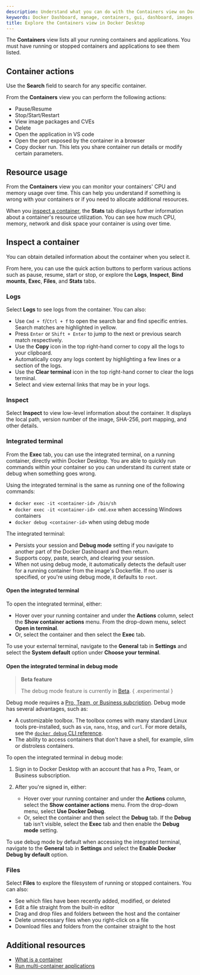 ```yaml
---
description: Understand what you can do with the Containers view on Docker Dashboard
keywords: Docker Dashboard, manage, containers, gui, dashboard, images, user manual
title: Explore the Containers view in Docker Desktop
---
```


The **Containers** view lists all your running containers and applications. You must have running or stopped containers and applications to see them listed.

## Container actions

Use the **Search** field to search for any specific container.

From the **Containers** view you can perform the following actions:
- Pause/Resume
- Stop/Start/Restart
- View image packages and CVEs
- Delete
- Open the application in VS code
- Open the port exposed by the container in a browser
- Copy docker run. This lets you share container run details or modify certain parameters.

## Resource usage

From the **Containers** view you can monitor your containers' CPU and memory usage over time. This can help you understand if something is wrong with your containers or if you need to allocate additional resources. 

When you [inspect a container](#inspect-a-container), the **Stats** tab displays further information about a container's resource utilization. You can see how much CPU, memory, network and disk space your container is using over time.

## Inspect a container

You can obtain detailed information about the container when you select it.

From here, you can use the quick action buttons to perform various actions such as pause, resume, start or stop, or explore the **Logs**, **Inspect**, **Bind mounts**, **Exec**, **Files**, and **Stats** tabs. 

### Logs

Select **Logs** to see logs from the container. You can also:

- Use `Cmd + f`/`Ctrl + f` to open the search bar and find specific entries.
  Search matches are highlighted in yellow.
- Press `Enter` or `Shift + Enter` to jump to the next or previous search match
  respectively. 
- Use the **Copy** icon in the top right-hand corner to copy all the logs to
  your clipboard.
- Automatically copy any logs content by highlighting a few lines or a section
  of the logs.
- Use the **Clear terminal** icon in the top right-hand corner to clear the
  logs terminal. 
- Select and view external links that may be in your logs. 

### Inspect

Select **Inspect** to view low-level information about the container. It displays the local path, version number of the image, SHA-256, port mapping, and other details.

### Integrated terminal

From the **Exec** tab, you can use the integrated terminal, on a running
container, directly within Docker Desktop. You are able to quickly run commands
within your container so you can understand its current state or debug when
something goes wrong.

Using the integrated terminal is the same as running one of the following commands:

- `docker exec -it <container-id> /bin/sh`
- `docker exec -it <container-id> cmd.exe` when accessing Windows containers
- `docker debug <container-id>` when using debug mode

The integrated terminal:

- Persists your session and **Debug mode** setting if you navigate to another
  part of the Docker Dashboard and then return.
- Supports copy, paste, search, and clearing your session.
- When not using debug mode, it automatically detects the default user for a
  running container from the image's Dockerfile. If no user is specified, or
  you're using debug mode, it defaults to `root`.

#### Open the integrated terminal

To open the integrated terminal, either:

- Hover over your running container and under the **Actions** column, select the **Show container actions**
  menu. From the drop-down menu, select **Open in terminal**.
- Or, select the container and then select the **Exec** tab.

To use your external terminal, navigate to the **General** tab in **Settings**
and select the **System default** option under **Choose your terminal**.

#### Open the integrated terminal in debug mode

> **Beta feature**
>
> The debug mode feature is currently in [Beta](../../release-lifecycle.md/#beta).
{ .experimental }

Debug mode requires a [Pro, Team, or Business subcription](/subscription/details/). Debug mode has several advantages, such as:

- A customizable toolbox. The toolbox comes with many standard Linux tools
  pre-installed, such as `vim`, `nano`, `htop`, and `curl`. For more details, see the [`docker debug` CLI reference](/reference/cli/docker/debug/).
- The ability to access containers that don't have a shell, for example, slim or
  distroless containers.

To open the integrated terminal in debug mode:

1. Sign in to Docker Desktop with an account that has a Pro, Team, or Business
   subscription.
2. After you're signed in, either:

   - Hover over your running container and under the **Actions** column, select the **Show container actions**
     menu. From the drop-down menu, select **Use Docker Debug**.
   - Or, select the container and then select the **Debug** tab. If the
     **Debug** tab isn't visible, select the **Exec** tab and then enable the
     **Debug mode** setting.

To use debug mode by default when accessing the integrated terminal, navigate to
the **General** tab in **Settings** and select the **Enable Docker Debug by
default** option.

### Files

Select **Files** to explore the filesystem of running or stopped containers. You
can also:

- See which files have been recently added, modified, or deleted
- Edit a file straight from the built-in editor
- Drag and drop files and folders between the host and the container
- Delete unnecessary files when you right-click on a file
- Download files and folders from the container straight to the host

## Additional resources

- [What is a container](../../guides/docker-concepts/the-basics/what-is-a-container.md)
- [Run multi-container applications](../../guides/docker-concepts/running-containers/multi-container-applications.md)
